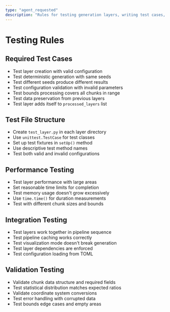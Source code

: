 ```yaml
---
type: "agent_requested"
description: "Rules for testing generation layers, writing test cases, and validating pipeline functionality"
---
```


# Testing Rules

## Required Test Cases

- Test layer creation with valid configuration
- Test deterministic generation with same seeds
- Test different seeds produce different results
- Test configuration validation with invalid parameters
- Test bounds processing covers all chunks in range
- Test data preservation from previous layers
- Test layer adds itself to `processed_layers` list

## Test File Structure

- Create `test_layer.py` in each layer directory
- Use `unittest.TestCase` for test classes
- Set up test fixtures in `setUp()` method
- Use descriptive test method names
- Test both valid and invalid configurations

## Performance Testing

- Test layer performance with large areas
- Set reasonable time limits for completion
- Test memory usage doesn't grow excessively
- Use `time.time()` for duration measurements
- Test with different chunk sizes and bounds

## Integration Testing

- Test layers work together in pipeline sequence
- Test pipeline caching works correctly
- Test visualization mode doesn't break generation
- Test layer dependencies are enforced
- Test configuration loading from TOML

## Validation Testing

- Validate chunk data structure and required fields
- Test statistical distribution matches expected ratios
- Validate coordinate system conversions
- Test error handling with corrupted data
- Test bounds edge cases and empty areas
